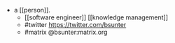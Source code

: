 - a [[person]].
  - [[software engineer]] [[knowledge management]]
  - #twitter https://twitter.com/bsunter
  - #matrix @bsunter:matrix.org

